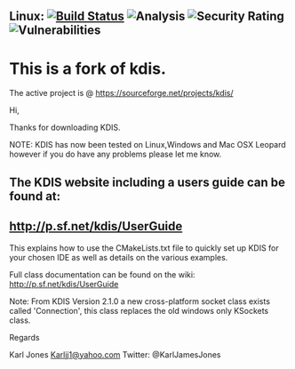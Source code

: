 
## Linux: [![Build Status](https://travis-ci.org/jarvisfriends/KDIS.svg?branch=master)](https://travis-ci.org/jarvisfriends/KDIS) ![Analysis](https://sonarcloud.io/api/project_badges/measure?project=jarvisfriends_kdis&metric=bugs) ![Security Rating](https://sonarcloud.io/api/project_badges/measure?project=jarvisfriends_kdis&metric=security_rating) ![Vulnerabilities](https://sonarcloud.io/api/project_badges/measure?project=jarvisfriends_kdis&metric=vulnerabilities)


# This is a fork of kdis. 
The active project is @ https://sourceforge.net/projects/kdis/

Hi,

Thanks for downloading KDIS.

NOTE: KDIS has now been tested on Linux,Windows and Mac OSX Leopard however if you do have any problems please let me know.

The KDIS website including a users guide can be found at:
---------------------------------------------------------------------
http://p.sf.net/kdis/UserGuide
---------------------------------------------------------------------
This explains how to use the CMakeLists.txt file to quickly set up KDIS for your chosen IDE as well as details on the various examples.

Full class documentation can be found on the wiki:
http://p.sf.net/kdis/UserGuide

Note: From KDIS Version 2.1.0 a new cross-platform socket class exists called 'Connection', this class replaces the old windows only KSockets class.

Regards

Karl Jones
Karljj1@yahoo.com
Twitter: @KarlJamesJones